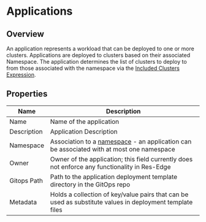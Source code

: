 # Applications

## Overview

An application represents a workload that can be deployed to one or more clusters. Applications are deployed to clusters based on their associated Namespace. The application determines the list of clusters to deploy to from those associated with the namespace via the [Included Clusters Expression](/docs/included_clusters_expression.md).

## Properties

|Name|Description|
|----|-----------|
|Name| Name of the application|
|Description| Application Description|
|Namespace| Association to a [namespace](/docs/namespaces.md) - an application can be associated with at most one namespace|
|Owner| Owner of the application; this field currently does not enforce any functionality in Res-Edge|
|Gitops Path| Path to the application deployment template directory in the GitOps repo|
|Metadata| Holds a collection of key/value pairs that can be used as substitute values in deployment template files|
